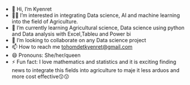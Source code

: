 - 👋 Hi, I’m Kyenret
- 👩‍💻 I’m interested in integrating Data science, AI and machine learning into the field of Agriculture.
- 🌱 I’m currently learning Agricultural science, Data science using python and Data analysis with Excel,Tableu and Power bi
- 💞️ I’m looking to collaborate on any Data science project
- 📫 How to reach me tohomdetkyenret@gmail.com
- 😄 Pronouns: She/her/queen
- ⚡ Fun fact: I love mathematics and statistics and it is exciting finding news to integrate this fields into agriculture to maje it less arduos and more cost effective😗😗

<!---
tatitiri/tatitiri is a ✨ special ✨ repository because its `README.md` (this file) appears on your GitHub profile.
You can click the Preview link to take a look at your changes.
--->
